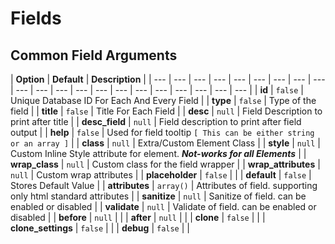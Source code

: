 # Fields

## Common Field Arguments

| **Option** | **Default** | **Description** |
| --- | --- | --- | --- | --- | --- | --- | --- | --- | --- | --- | --- | --- | --- | --- | --- | --- | --- | --- | --- | --- |
| **id** | `false` | Unique Database ID For Each And Every Field |
| **type** | `false` | Type of the field |
| **title** | `false` | Title For Each Field |
| **desc** | `null` | Field Description to print after title |
| **desc\_field** | `null` | Field description to print after field output |
| **help** | `false` | Used for field tooltip `[ This can be either string or an array ]` |
| **class** | `null` | Extra/Custom Element Class |
| **style** | `null` | Custom Inline Style attribute for element. _**Not-works for all Elements**_ |
| **wrap\_class** | `null` | Custom class for the field wrapper |
| **wrap\_attributes** | `null` | Custom wrap attributes |
| **placeholder** | `false` |  |
| **default** | `false` | Stores Default Value |
| **attributes** | `array()` | Attributes of field. supporting only html standard attributes |
| **sanitize** | `null` | Sanitize of field. can be enabled or disabled |
| **validate** | `null` | Validate of field. can be enabled or disabled |
| **before** | `null` |  |
| **after** | `null` |  |
| **clone** | `false` |  |
| **clone\_settings** | `false` |  |
| **debug** | `false` |  |

